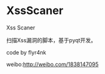 XssScaner
=========

Xss Scaner

扫描Xss漏洞的脚本，基于pyqt开发。


code by flyr4nk

weibo:http://weibo.com/1838147095



